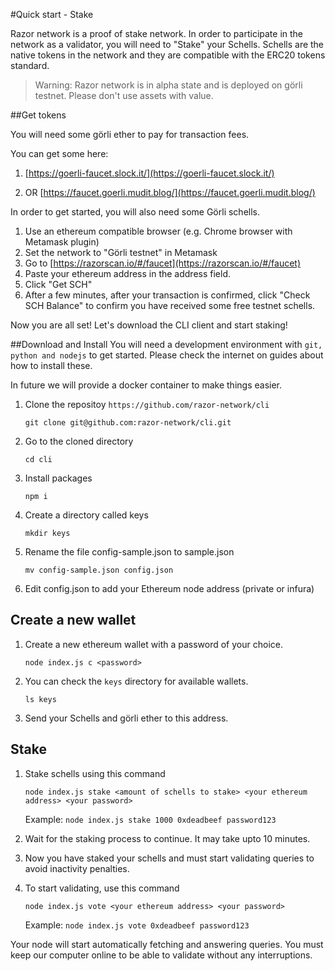 #Quick start - Stake

Razor network is a proof of stake network. In order to participate in the network as a validator, you will need to "Stake" your Schells. Schells are the native tokens in the network and they are compatible with the ERC20 tokens standard.

> Warning: Razor network is in alpha state and is deployed on görli testnet. Please don't use assets with value.

##Get tokens

You will need some görli ether to pay for transaction fees.

You can get some here:

1. [https://goerli-faucet.slock.it/](https://goerli-faucet.slock.it/)

2. OR [https://faucet.goerli.mudit.blog/](https://faucet.goerli.mudit.blog/)

In order to get started, you will also need some Görli schells.

1. Use an ethereum compatible browser (e.g. Chrome browser with Metamask plugin)
2. Set the network to "Görli testnet" in Metamask
3. Go to [https://razorscan.io/#/faucet](https://razorscan.io/#/faucet)
4. Paste your ethereum address in the address field.
5. Click "Get SCH"
6. After a few minutes, after your transaction is confirmed, click "Check SCH Balance" to confirm you have received some free testnet schells.

Now you are all set! Let's download the CLI client and start staking!

##Download and Install
You will need a development environment with `git, python and nodejs` to get started. Please check the internet on guides about how to install these.

In future we will provide a docker container to make things easier.

1. Clone the repositoy `https://github.com/razor-network/cli`

    `git clone git@github.com:razor-network/cli.git`

2. Go to the cloned directory

    `cd cli`

3. Install packages

    `npm i`

4. Create a directory called keys

    `mkdir keys`

5. Rename the file config-sample.json to sample.json

    `mv config-sample.json config.json`

6. Edit config.json to add your Ethereum node address (private or infura)

## Create a new wallet
1. Create a new ethereum wallet with a password of your choice.

    `node index.js c <password>`

2. You can check the `keys` directory for available wallets.

    `ls keys`

3. Send your Schells and görli ether to this address.

## Stake
1. Stake schells using this command

    `node index.js stake <amount of schells to stake> <your ethereum address> <your password>`


    Example: `node index.js stake 1000 0xdeadbeef password123`

2. Wait for the staking process to continue. It may take upto 10 minutes.
3. Now you have staked your schells and must start validating queries to avoid inactivity penalties.
4. To start validating, use this command

   `node index.js vote <your ethereum address> <your password>`

   Example: `node index.js vote 0xdeadbeef password123`

 Your node will start automatically fetching and answering queries. You must keep our computer online to be able to validate without any interruptions.
